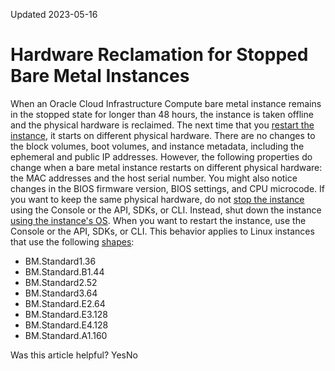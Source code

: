Updated 2023-05-16
# Hardware Reclamation for Stopped Bare Metal Instances
When an Oracle Cloud Infrastructure Compute bare metal instance remains in the stopped state for longer than 48 hours, the instance is taken offline and the physical hardware is reclaimed.
The next time that you [restart the instance](https://docs.oracle.com/en-us/iaas/Content/Compute/Tasks/restartinginstance.htm#restart-instance), it starts on different physical hardware. There are no changes to the block volumes, boot volumes, and instance metadata, including the ephemeral and public IP addresses.
However, the following properties do change when a bare metal instance restarts on different physical hardware: the MAC addresses and the host serial number. You might also notice changes in the BIOS firmware version, BIOS settings, and CPU microcode.
If you want to keep the same physical hardware, do not [stop the instance](https://docs.oracle.com/en-us/iaas/Content/Compute/Tasks/restartinginstance.htm#stop-instance) using the Console or the API, SDKs, or CLI. Instead, shut down the instance [using the instance's OS](https://docs.oracle.com/en-us/iaas/Content/Compute/Tasks/restartinginstance.htm#operatingsystem). When you want to restart the instance, use the Console or the API, SDKs, or CLI.
This behavior applies to Linux instances that use the following [shapes](https://docs.oracle.com/en-us/iaas/Content/Compute/References/computeshapes.htm#Compute_Shapes):
  * BM.Standard1.36
  * BM.Standard.B1.44
  * BM.Standard2.52
  * BM.Standard3.64
  * BM.Standard.E2.64
  * BM.Standard.E3.128
  * BM.Standard.E4.128
  * BM.Standard.A1.160


Was this article helpful?
YesNo

